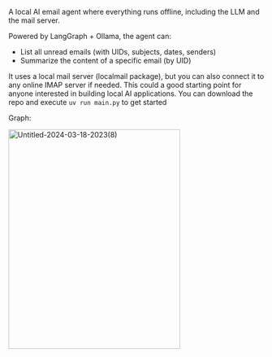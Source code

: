 A local AI email agent where everything runs offline, including the LLM and the mail server.

Powered by LangGraph + Ollama, the agent can:
- List all unread emails (with UIDs, subjects, dates, senders)
- Summarize the content of a specific email (by UID)

It uses a local mail server (localmail package), but you can also connect it to any online IMAP server if needed.
This could a good starting point for anyone interested in building local AI applications. You can download the repo and execute `uv run main.py` to get started

Graph:

<img width="338" height="432" alt="Untitled-2024-03-18-2023(8)" src="https://github.com/user-attachments/assets/c2047ffa-0b2d-417f-ac82-c2eeba255b13" />

